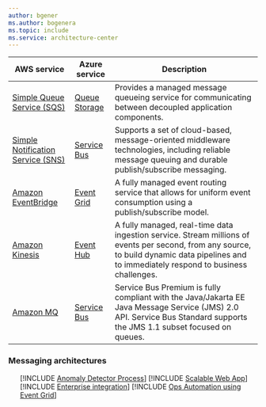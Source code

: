 ```yaml
---
author: bgener
ms.author: bogenera
ms.topic: include
ms.service: architecture-center
---
```


| AWS service | Azure service | Description |
|-------------|---------------|-------------|
| [Simple Queue Service (SQS)](https://aws.amazon.com/sqs) | [Queue Storage](https://azure.microsoft.com/services/storage/queues) | Provides a managed message queueing service for communicating between decoupled application components. |
| [Simple Notification Service (SNS)](https://aws.amazon.com/sns) | [Service Bus](https://azure.microsoft.com/services/service-bus) | Supports a set of cloud-based, message-oriented middleware technologies, including reliable message queuing and durable publish/subscribe messaging. |
| [Amazon EventBridge](https://aws.amazon.com/eventbridge) | [Event Grid](https://azure.microsoft.com/services/event-grid) | A fully managed event routing service that allows for uniform event consumption using a publish/subscribe model. |
| [Amazon Kinesis](https://aws.amazon.com/kinesis/e) | [Event Hub](https://azure.microsoft.com/services/event-hubs) | A fully managed, real-time data ingestion service. Stream millions of events per second, from any source, to build dynamic data pipelines and to immediately respond to business challenges. |
| [Amazon MQ](https://docs.aws.amazon.com/amazon-mq) | [Service Bus](https://docs.microsoft.com/azure/service-bus-messaging/migrate-jms-activemq-to-servicebus) | Service Bus Premium is fully compliant with the Java/Jakarta EE Java Message Service (JMS) 2.0 API. Service Bus Standard supports the JMS 1.1 subset focused on queues. |

### Messaging architectures

<ul class="grid">

[!INCLUDE [Anomaly Detector Process](../../includes/cards/anomaly-detector-process.md)]
[!INCLUDE [Scalable Web App](../../includes/cards/scalable-web-app.md)]
[!INCLUDE [Enterprise integration](../../includes/cards/queues-events.md)]
[!INCLUDE [Ops Automation using Event Grid](../../includes/cards/ops-automation-using-event-grid.md)]

</ul>
